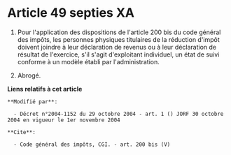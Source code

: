 # Article 49 septies XA

1. Pour l'application des dispositions de l'article 200 bis du code général des impôts, les personnes physiques titulaires de
la réduction d'impôt doivent joindre à leur déclaration de revenus ou à leur déclaration de résultat de l'exercice, s'il
s'agit d'exploitant individuel, un état de suivi conforme à un modèle établi par l'administration. 

2. Abrogé.

**Liens relatifs à cet article**

	**Modifié par**:

	  - Décret n°2004-1152 du 29 octobre 2004 - art. 1 () JORF 30 octobre 2004 en vigueur le 1er novembre 2004

	**Cite**:

	  - Code général des impôts, CGI. - art. 200 bis (V)

